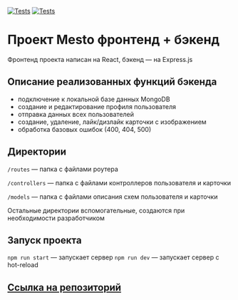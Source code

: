 [![Tests](../../actions/workflows/tests-13-sprint.yml/badge.svg)](../../actions/workflows/tests-13-sprint.yml) [![Tests](../../actions/workflows/tests-14-sprint.yml/badge.svg)](../../actions/workflows/tests-14-sprint.yml)
# Проект Mesto фронтенд + бэкенд
Фронтенд проекта написан на React, бэкенд — на Express.js

## Описание реализованных функций бэкенда
- подключение к локальной базе данных MongoDB
- создание и редактирование профиля пользователя
- отправка данных всех пользователей
- создание, удаление, лайк/дизлайк карточки с изображением
- обработка базовых ошибок (400, 404, 500)

## Директории

`/routes` — папка с файлами роутера

`/controllers` — папка с файлами контроллеров пользователя и карточки

`/models` — папка с файлами описания схем пользователя и карточки

Остальные директории вспомогательные, создаются при необходимости разработчиком

## Запуск проекта

`npm run start` — запускает сервер
`npm run dev` — запускает сервер с hot-reload

## [Ссылка на репозиторий](https://github.com/spacelessvoid/express-mesto-gha)
